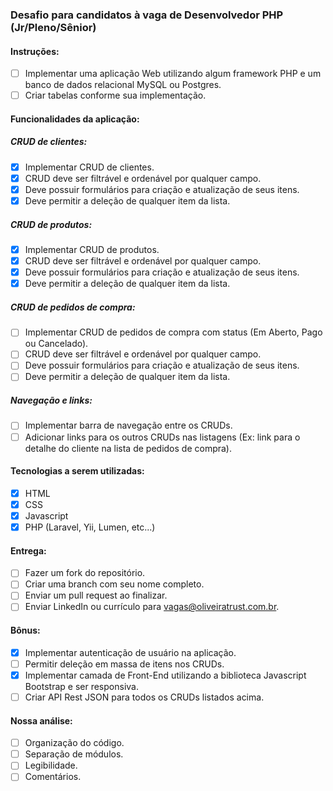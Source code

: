 ### Desafio para candidatos à vaga de Desenvolvedor PHP (Jr/Pleno/Sênior)

#### Instruções:
- [ ] Implementar uma aplicação Web utilizando algum framework PHP e um banco de dados relacional MySQL ou Postgres.
- [ ] Criar tabelas conforme sua implementação.

#### Funcionalidades da aplicação:

##### CRUD de clientes:
- [x] Implementar CRUD de clientes.
- [x] CRUD deve ser filtrável e ordenável por qualquer campo.
- [x] Deve possuir formulários para criação e atualização de seus itens.
- [x] Deve permitir a deleção de qualquer item da lista.

##### CRUD de produtos:
- [x] Implementar CRUD de produtos.
- [x] CRUD deve ser filtrável e ordenável por qualquer campo.
- [x] Deve possuir formulários para criação e atualização de seus itens.
- [x] Deve permitir a deleção de qualquer item da lista.

##### CRUD de pedidos de compra:
- [ ] Implementar CRUD de pedidos de compra com status (Em Aberto, Pago ou Cancelado).
- [ ] CRUD deve ser filtrável e ordenável por qualquer campo.
- [ ] Deve possuir formulários para criação e atualização de seus itens.
- [ ] Deve permitir a deleção de qualquer item da lista.

##### Navegação e links:
- [ ] Implementar barra de navegação entre os CRUDs.
- [ ] Adicionar links para os outros CRUDs nas listagens (Ex: link para o detalhe do cliente na lista de pedidos de compra).

#### Tecnologias a serem utilizadas:
- [x] HTML
- [x] CSS
- [x] Javascript
- [x] PHP (Laravel, Yii, Lumen, etc...)

#### Entrega:
- [ ] Fazer um fork do repositório.
- [ ] Criar uma branch com seu nome completo.
- [ ] Enviar um pull request ao finalizar.
- [ ] Enviar LinkedIn ou currículo para vagas@oliveiratrust.com.br.

#### Bônus:
- [x] Implementar autenticação de usuário na aplicação.
- [ ] Permitir deleção em massa de itens nos CRUDs.
- [x] Implementar camada de Front-End utilizando a biblioteca Javascript Bootstrap e ser responsiva.
- [ ] Criar API Rest JSON para todos os CRUDs listados acima.

#### Nossa análise:
- [ ] Organização do código.
- [ ] Separação de módulos.
- [ ] Legibilidade.
- [ ] Comentários.
